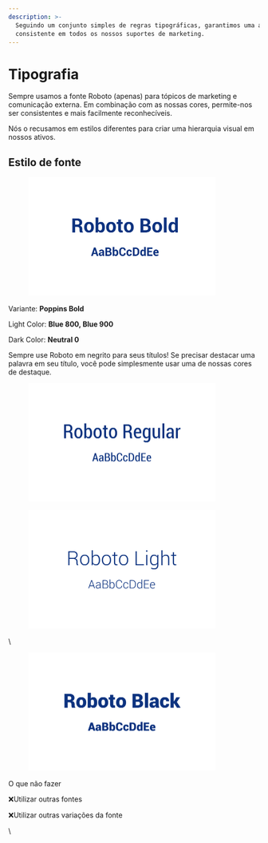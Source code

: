 ```yaml
---
description: >-
  Seguindo um conjunto simples de regras tipográficas, garantimos uma aparência
  consistente em todos os nossos suportes de marketing.
---
```


# Tipografia

Sempre usamos a fonte Roboto (apenas) para tópicos de marketing e comunicação externa. Em combinação com as nossas cores, permite-nos ser consistentes e mais facilmente reconhecíveis.

Nós o recusamos em estilos diferentes para criar uma hierarquia visual em nossos ativos.



## Estilo de fonte

<figure><img src="../../.gitbook/assets/fonte - roboto bold (1).png" alt="" width="375"><figcaption></figcaption></figure>

Variante: **Poppins Bold**

Light Color: **Blue 800, Blue 900**

Dark Color: **Neutral 0**

Sempre use Roboto em negrito para seus títulos! Se precisar destacar uma palavra em seu título, você pode simplesmente usar uma de nossas cores de destaque.



<figure><img src="../../.gitbook/assets/fonte - roboto regular (1).png" alt="" width="375"><figcaption></figcaption></figure>





<figure><img src="../../.gitbook/assets/fonte - roboto light.png" alt="" width="375"><figcaption></figcaption></figure>









\


<figure><img src="../../.gitbook/assets/fonte - roboto black.png" alt="" width="375"><figcaption></figcaption></figure>





O que não fazer

:x:Utilizar outras fontes

:x:Utilizar outras variações da fonte

\


